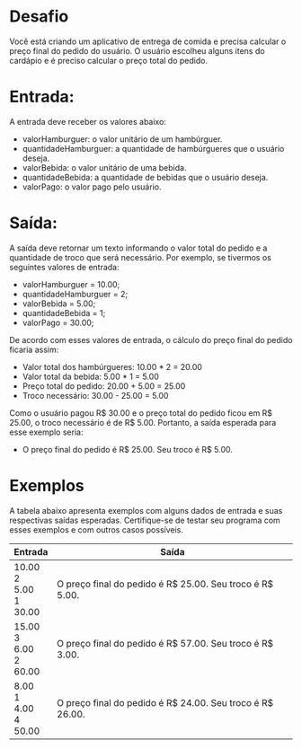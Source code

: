 # Desafio
Você está criando um aplicativo de entrega de comida e precisa calcular o preço final do pedido do usuário. O usuário escolheu alguns itens do cardápio e é preciso calcular o preço total do pedido.


# Entrada:
A entrada deve receber os valores abaixo:

* valorHamburguer: o valor unitário de um hambúrguer.
* quantidadeHamburguer: a quantidade de hambúrgueres que o usuário deseja.
* valorBebida: o valor unitário de uma bebida.
* quantidadeBebida: a quantidade de bebidas que o usuário deseja.
* valorPago: o valor pago pelo usuário.


# Saída:
A saída deve retornar um texto informando o valor total do pedido e a quantidade de troco 
que será necessário. Por exemplo, se tivermos os seguintes valores de entrada:

* valorHamburguer = 10.00;
* quantidadeHamburguer = 2;
* valorBebida = 5.00;
* quantidadeBebida = 1;
* valorPago = 30.00;

De acordo com esses valores de entrada, o cálculo do preço final do pedido ficaria assim:

* Valor total dos hambúrgueres: 10.00 * 2 = 20.00
* Valor total da bebida: 5.00 * 1 = 5.00
* Preço total do pedido: 20.00 + 5.00 = 25.00
* Troco necessário: 30.00 - 25.00 = 5.00

Como o usuário pagou R$ 30.00 e o preço total do pedido ficou em R$ 25.00, o troco necessário é de R$ 5.00. Portanto, a saída esperada para esse exemplo seria:

* O preço final do pedido é R$ 25.00. Seu troco é R$ 5.00.


# Exemplos
A tabela abaixo apresenta exemplos com alguns dados de entrada e suas respectivas saídas esperadas. Certifique-se de testar seu programa com esses exemplos e com outros casos possíveis.

| Entrada | Saída |
|---------|-------|
| 10.00<br> 2<br> 5.00<br> 1<br> 30.00<br> | O preço final do pedido é R$ 25.00. Seu troco é R$ 5.00. |
| 15.00<br> 3<br> 6.00<br> 2<br> 60.00<br> | O preço final do pedido é R$ 57.00. Seu troco é R$ 3.00. |
| 8.00<br> 1<br> 4.00<br> 4<br> 50.00<br> | O preço final do pedido é R$ 24.00. Seu troco é R$ 26.00. |
